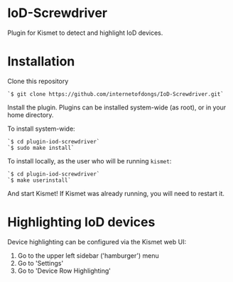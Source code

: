 # IoD-Screwdriver
Plugin for Kismet to detect and highlight IoD devices.

# Installation

Clone this repository

    `$ git clone https://github.com/internetofdongs/IoD-Screwdriver.git`

Install the plugin.  Plugins can be installed system-wide (as root), or in your home directory.

To install system-wide:

    `$ cd plugin-iod-screwdriver`
    `$ sudo make install`

To install locally, as the user who will be running `kismet`:

    `$ cd plugin-iod-screwdriver`
    `$ make userinstall`

And start Kismet!  If Kismet was already running, you will need to restart it.

# Highlighting IoD devices

Device highlighting can be configured via the Kismet web UI:

1.  Go to the upper left sidebar ('hamburger') menu
2.  Go to 'Settings'
3.  Go to 'Device Row Highlighting'

